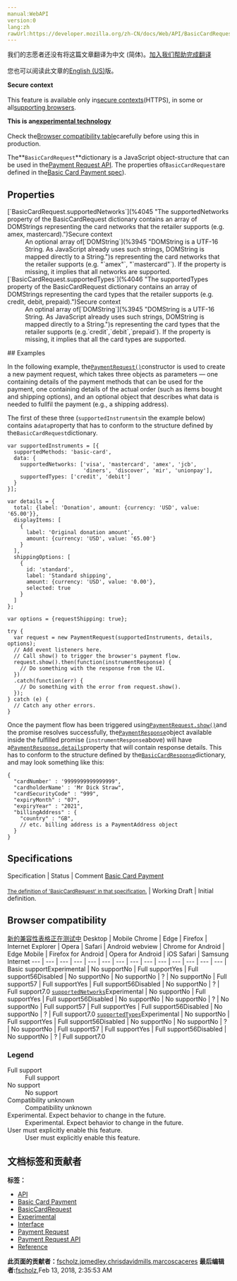 ```yaml
---
manual:WebAPI
version:0
lang:zh
rawUrl:https://developer.mozilla.org/zh-CN/docs/Web/API/BasicCardRequest
---
```




<bdi>我们的志愿者还没有将这篇文章翻译为<bdi>中文 (简体)</bdi>。[加入我们帮助完成翻译](%4039 "")<br></br>您也可以阅读此文章的[English (US)](%4040 "")版。</bdi>






**Secure context**<br></br>This feature is available only in[secure contexts](%4041 "")(HTTPS), in some or all[supporting browsers](%4042 "").




**This is an[experimental technology](%3404 "")**<br></br>Check the[Browser compatibility table](%4042 "")carefully before using this in production.




The**`BasicCardRequest`**dictionary is a JavaScript object-structure that can be used in the[Payment Request API](%4043 ""). The properties of`BasicCardRequest`are defined in the[Basic Card Payment spec](%4044 "")).


## Properties<a name="Properties"></a>
<dl><dt>[`BasicCardRequest.supportedNetworks`](%4045 "The supportedNetworks property of the BasicCardRequest dictionary contains an array of DOMStrings representing the card networks that the retailer supports (e.g. amex, mastercard).")Secure context</dt><dd>An optional array of[`DOMString`](%3945 "DOMString is a UTF-16 String. As JavaScript already uses such strings, DOMString is mapped directly to a String.")s representing the card networks that the retailer supports (e.g. &quot;`amex"`, &quot;`mastercard"`). If the property is missing, it implies that all networks are supported.</dd><dt>[`BasicCardRequest.supportedTypes`](%4046 "The supportedTypes property of the BasicCardRequest dictionary contains an array of DOMStrings representing the card types that the retailer supports (e.g. credit, debit, prepaid).")Secure context</dt><dd>An optinal array of[`DOMString`](%3945 "DOMString is a UTF-16 String. As JavaScript already uses such strings, DOMString is mapped directly to a String.")s representing the card types that the retailer supports (e.g.`credit`,`debit`,`prepaid`). If the property is missing, it implies that all the card types are supported.</dd></dl>
## Examples<a name="Examples"></a>


In the following example, the[`PaymentRequest()`](%4047 "The PaymentRequest() constructor creates a new PaymentRequest object.")constructor is used to create a new payment request, which takes three objects as parameters — one containing details of the payment methods that can be used for the payment, one containing details of the actual order (such as items bought and shipping options), and an optional object that describes what data is needed to fullfil the payment (e.g., a shipping address).



The first of these three (`supportedInstruments`in the example below) contains a`data`property that has to conform to the structure defined by the`BasicCardRequest`dictionary.


```
var supportedInstruments = [{
  supportedMethods: 'basic-card',
  data: {
    supportedNetworks: ['visa', 'mastercard', 'amex', 'jcb',
                        'diners', 'discover', 'mir', 'unionpay'],
    supportedTypes: ['credit', 'debit']
  }
}];

var details = {
  total: {label: 'Donation', amount: {currency: 'USD', value: '65.00'}},
  displayItems: [
    {
      label: 'Original donation amount',
      amount: {currency: 'USD', value: '65.00'}
    }
  ],
  shippingOptions: [
    {
      id: 'standard',
      label: 'Standard shipping',
      amount: {currency: 'USD', value: '0.00'},
      selected: true
    }
  ]
};

var options = {requestShipping: true};

try {
  var request = new PaymentRequest(supportedInstruments, details, options);
  // Add event listeners here.
  // Call show() to trigger the browser's payment flow.
  request.show().then(function(instrumentResponse) {
    // Do something with the response from the UI.
  })
  .catch(function(err) {
    // Do something with the error from request.show().
  });
} catch (e) {
  // Catch any other errors.
}
```


Once the payment flow has been triggered using[`PaymentRequest.show()`](%4048 "The PaymentRequest.show() method of the PaymentRequest interface causes the user agent to begin the user interaction for the payment request.")and the promise resolves successfully, the[`PaymentResponse`](%4049 "The PaymentResponse interface of the Payment Request API is returned after a user selects a payment method and approves a payment request.")object available inside the fulfilled promise (`instrumentResponse`above) will have a[`PaymentResponse.details`](%4050 "The documentation about this has not yet been written; please consider contributing!")property that will contain response details. This has to conform to the structure defined by the[`BasicCardResponse`](%4051 "The BasicCardResponse dictionary (related to the Payment Request API, although defined in the Basic Card Payment spec) defines an object structure for payment response details such as the number/expiry date of the card used to make the payment, and the billing address.")dictionary, and may look something like this:


```
{
  "cardNumber' : '9999999999999999",
  "cardholderName' : 'Mr Dick Straw",
  "cardSecurityCode" : "999",
  "expiryMonth" : "07",
  "expiryYear" : "2021",
  "billingAddress" : {
    "country" : "GB",
    // etc. billing address is a PaymentAddress object
  }
}
```

## Specifications<a name="Specifications"></a>
Specification | Status | Comment 
[Basic Card Payment<br></br><small>The definition of &#39;BasicCardRequest&#39; in that specification.</small>](%4052 "") | Working Draft | Initial definition. 


## Browser compatibility<a name="Browser_compatibility"></a>
[新的兼容性表格正在测试中<i></i>](%3360 "")
<abbr>Desktop<i></i></abbr> | <abbr>Mobile<i></i></abbr> 
<abbr>Chrome<i></i></abbr> | <abbr>Edge<i></i></abbr> | <abbr>Firefox<i></i></abbr> | <abbr>Internet Explorer<i></i></abbr> | <abbr>Opera<i></i></abbr> | <abbr>Safari<i></i></abbr> | <abbr>Android webview<i></i></abbr> | <abbr>Chrome for Android<i></i></abbr> | <abbr>Edge Mobile<i></i></abbr> | <abbr>Firefox for Android<i></i></abbr> | <abbr>Opera for Android<i></i></abbr> | <abbr>iOS Safari<i></i></abbr> | <abbr>Samsung Internet<i></i></abbr> 
 ---  |  ---  |  ---  |  ---  |  ---  |  ---  |  ---  |  ---  |  ---  |  ---  |  ---  |  ---  |  ---  |  ---  | 
Basic support<abbr>Experimental<i></i></abbr> | <abbr>No support</abbr>No | <abbr>Full support</abbr>Yes | <abbr>Full support</abbr>56<abbr>Disabled<i></i></abbr> | <abbr>No support</abbr>No | <abbr>No support</abbr>No | <abbr>?</abbr> | <abbr>No support</abbr>No | <abbr>Full support</abbr>57 | <abbr>Full support</abbr>Yes | <abbr>Full support</abbr>56<abbr>Disabled<i></i></abbr> | <abbr>No support</abbr>No | <abbr>?</abbr> | <abbr>Full support</abbr>7.0 
[`supportedNetworks`](%4053 "")<abbr>Experimental<i></i></abbr> | <abbr>No support</abbr>No | <abbr>Full support</abbr>Yes | <abbr>Full support</abbr>56<abbr>Disabled<i></i></abbr> | <abbr>No support</abbr>No | <abbr>No support</abbr>No | <abbr>?</abbr> | <abbr>No support</abbr>No | <abbr>Full support</abbr>57 | <abbr>Full support</abbr>Yes | <abbr>Full support</abbr>56<abbr>Disabled<i></i></abbr> | <abbr>No support</abbr>No | <abbr>?</abbr> | <abbr>Full support</abbr>7.0 
[`supportedTypes`](%4054 "")<abbr>Experimental<i></i></abbr> | <abbr>No support</abbr>No | <abbr>Full support</abbr>Yes | <abbr>Full support</abbr>56<abbr>Disabled<i></i></abbr> | <abbr>No support</abbr>No | <abbr>No support</abbr>No | <abbr>?</abbr> | <abbr>No support</abbr>No | <abbr>Full support</abbr>57 | <abbr>Full support</abbr>Yes | <abbr>Full support</abbr>56<abbr>Disabled<i></i></abbr> | <abbr>No support</abbr>No | <abbr>?</abbr> | <abbr>Full support</abbr>7.0 


### Legend<a name="Legend"></a>
<dl><dt><abbr>Full support</abbr></dt><dd>Full support</dd><dt><abbr>No support</abbr></dt><dd>No support</dd><dt><abbr>Compatibility unknown</abbr></dt><dd>Compatibility unknown</dd><dt><abbr>Experimental. Expect behavior to change in the future.<i></i></abbr></dt><dd>Experimental. Expect behavior to change in the future.</dd><dt><abbr>User must explicitly enable this feature.<i></i></abbr></dt><dd>User must explicitly enable this feature.</dd></dl>




## 文档标签和贡献者
**标签：**
* [API](%50 "")
* [Basic Card Payment](%4055 "")
* [BasicCardRequest](%4056 "")
* [Experimental](%3379 "")
* [Interface](%3380 "")
* [Payment Request](%4057 "")
* [Payment Request API](%4058 "")
* [Reference](%3381 "")

**此页面的贡献者：**[fscholz](%60 ""),[jpmedley](%3413 ""),[chrisdavidmills](%3495 ""),[marcoscaceres](%4059 "")
**最后编辑者:**[fscholz](%60 ""),<time>Feb 13, 2018, 2:35:53 AM</time>


